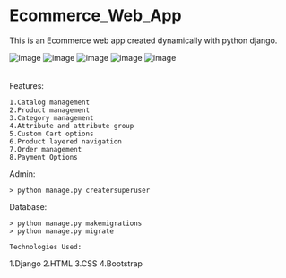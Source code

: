 # Ecommerce_Web_App

This is an Ecommerce web app created dynamically with python django. 


![image](https://user-images.githubusercontent.com/116285239/224088404-4587623f-6c16-436a-8fa2-461687346e7e.png)
![image](https://user-images.githubusercontent.com/116285239/224088540-d978a661-0f4c-490a-a32f-e442f3efda35.png)
![image](https://user-images.githubusercontent.com/116285239/224088691-76733d3e-4eca-4a42-abb0-9b85ff3a0705.png)
![image](https://user-images.githubusercontent.com/116285239/224088955-240a1bf5-b361-46d9-98bf-63de0a4a6155.png)
![image](https://user-images.githubusercontent.com/116285239/224089145-d959d276-e1d7-4738-93d0-48130dafd7e3.png)

######
Features:
```
1.Catalog management
2.Product management
3.Category management
4.Attribute and attribute group
5.Custom Cart options
6.Product layered navigation
7.Order management
8.Payment Options

```
Admin:
```
> python manage.py creatersuperuser

```
Database:
```
> python manage.py makemigrations
> python manage.py migrate

Technologies Used:
```
1.Django
2.HTML
3.CSS
4.Bootstrap
```
